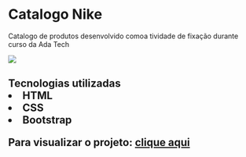 <h1>Catalogo Nike</h1>


<p>Catalogo de produtos desenvolvido comoa tividade de fixação durante curso da Ada Tech</p>

<img src="https://i.imgur.com/EwqMioy.png">

<h2>Tecnologias utilizadas
<li>HTML
<li>CSS
<li>Bootstrap
<p>Para visualizar o projeto: <a href="https://catalogo-ada.netlify.app/">clique aqui</a></p>
